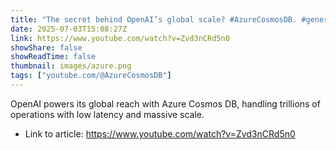 ```yaml
---
title: "The secret behind OpenAI’s global scale? #AzureCosmosDB. #generativeai"
date: 2025-07-03T15:08:27Z
link: https://www.youtube.com/watch?v=Zvd3nCRd5n0
showShare: false
showReadTime: false
thumbnail: images/azure.png
tags: ["youtube.com/@AzureCosmosDB"]
---
```

OpenAI powers its global reach with Azure Cosmos DB, handling trillions of operations with low latency and massive scale.

- Link to article: https://www.youtube.com/watch?v=Zvd3nCRd5n0
